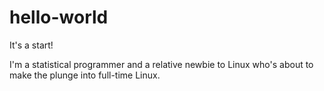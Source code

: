 # hello-world
It's a start!

I'm a statistical programmer and a relative newbie to Linux who's about to make the plunge into full-time Linux.
